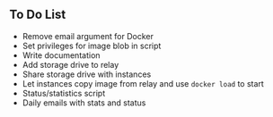 To Do List
-----------

* Remove email argument for Docker
* Set privileges for image blob in script
* Write documentation
* Add storage drive to relay
* Share storage drive with instances
* Let instances copy image from relay and use `docker load` to start
* Status/statistics script
* Daily emails with stats and status

